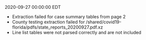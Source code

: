 2020-09-27 00:00:00 EDT


- Extraction failed for case summary tables from page 2
- County testing extraction failed for /shared/covid19-florida/pdfs/state_reports_20200927.pdf.xz
- Line list tables were not parsed correctly and are not included
